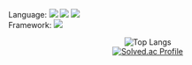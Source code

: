 Language: <img src="https://img.shields.io/badge/HTML5-E34F26?style=flat-square&logo=HTML5&logoColor=white"/> <img src="https://img.shields.io/badge/Python-3776AB?style=flat-square&logo=Python&logoColor=white"/> <img src="https://img.shields.io/badge/Dart-0175C2?style=flat-square&logo=Dart&logoColor=white">  
Framework:  <img src="https://img.shields.io/badge/Flutter-02569B?style=flat-square&logo=Flutter&logoColor=white">  
 <div align="center">  
  
![Top Langs](https://github-readme-stats.vercel.app/api/top-langs/?username=saladlemon&layout=compact&theme=rose_pine)  
[![Solved.ac Profile](http://mazassumnida.wtf/api/generate_badge?boj=saladlemon)](https://solved.ac/saladlemon)  
  
</div>
